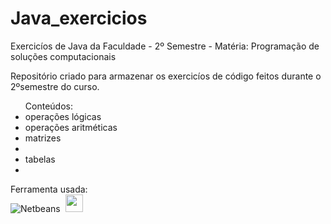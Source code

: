 # Java_exercicios
Exercicíos de Java da Faculdade - 2º Semestre - Matéria: Programação de soluções computacionais

Repositório criado para armazenar os exercicíos de código feitos durante o 2ºsemestre do curso.
<ul>Conteúdos:
  <li>operações lógicas</li>
  <li>operações aritméticas</li>
  <li>matrizes<li>
  <li>tabelas<li>
</ul>

Ferramenta usada:
<br>
  ![Netbeans](https://img.shields.io/badge/-netbeans-0D1117?style=for-the-badge&logo=netbeans&logoColor=007ACC&labelColor=0D1117)&nbsp;
  <img src="https://th.bing.com/th/id/R.f348d40c8d60d9dd1c8ef9c654b02705?rik=vWlWz0rp8H2Meg&pid=ImgRaw&r=0g" width="28"/>


